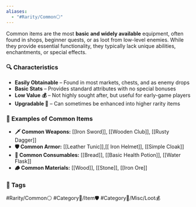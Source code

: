 ```yaml
---
aliases:
  - "#Rarity/Common⚪"
---
```

Common items are the most **basic and widely available** equipment, often found in shops, beginner quests, or as loot from low-level enemies. While they provide essential functionality, they typically lack unique abilities, enchantments, or special effects.

### **🔍 Characteristics**

- **Easily Obtainable** – Found in most markets, chests, and as enemy drops
- **Basic Stats** – Provides standard attributes with no special bonuses
- **Low Value 💰** – Not highly sought after, but useful for early-game players
- **Upgradable 🔧** – Can sometimes be enhanced into higher rarity items

### **📜 Examples of Common Items**

- **🗡️ Common Weapons:** [[Iron Sword]], [[Wooden Club]], [[Rusty Dagger]]
- **🛡️ Common Armor:** [[Leather Tunic]],[[ Iron Helmet]], [[Simple Cloak]]
- **🍎 Common Consumables:** [[Bread]], [[Basic Health Potion]], [[Water Flask]]
- **🪵 Common Materials:** [[Wood]], [[Stone]], [[Iron Ore]]

### **📌 Tags**

#Rarity/Common⚪ #Category🔰/Item🛡️ #Category🔰/Misc/Loot💰
